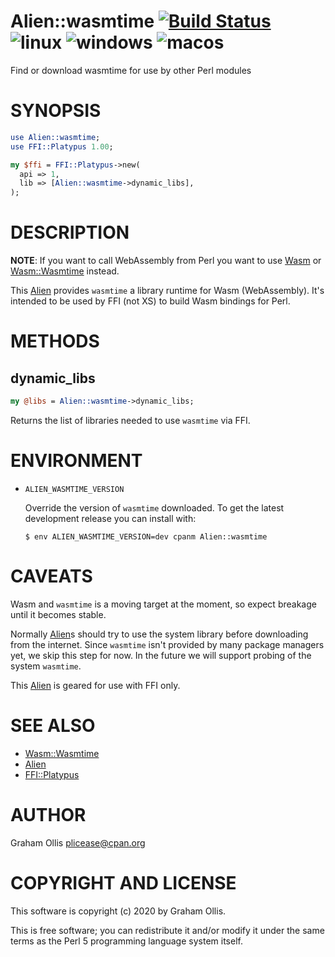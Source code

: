 # Alien::wasmtime [![Build Status](https://api.travis-ci.com/perlwasm/Alien-wasmtime.svg?branch=main)](https://travis-ci.com/github/perlwasm/Alien-wasmtime) ![linux](https://github.com/perlwasm/Alien-wasmtime/workflows/linux/badge.svg) ![windows](https://github.com/perlwasm/Alien-wasmtime/workflows/windows/badge.svg) ![macos](https://github.com/perlwasm/Alien-wasmtime/workflows/macos/badge.svg)

Find or download wasmtime for use by other Perl modules

# SYNOPSIS

```perl
use Alien::wasmtime;
use FFI::Platypus 1.00;

my $ffi = FFI::Platypus->new(
  api => 1,
  lib => [Alien::wasmtime->dynamic_libs],
);
```

# DESCRIPTION

**NOTE**: If you want to call WebAssembly from Perl you want to use
[Wasm](https://metacpan.org/pod/Wasm) or [Wasm::Wasmtime](https://metacpan.org/pod/Wasm::Wasmtime) instead.

This [Alien](https://metacpan.org/pod/Alien) provides `wasmtime` a library runtime for Wasm
(WebAssembly).  It's intended to be used by FFI (not XS) to build
Wasm bindings for Perl.

# METHODS

## dynamic\_libs

```perl
my @libs = Alien::wasmtime->dynamic_libs;
```

Returns the list of libraries needed to use `wasmtime` via FFI.

# ENVIRONMENT

- `ALIEN_WASMTIME_VERSION`

    Override the version of `wasmtime` downloaded.  To get the latest development
    release you can install with:

    ```
    $ env ALIEN_WASMTIME_VERSION=dev cpanm Alien::wasmtime
    ```

# CAVEATS

Wasm and `wasmtime` is a moving target at the moment, so expect breakage
until it becomes stable.

Normally [Alien](https://metacpan.org/pod/Alien)s should try to use the system library before downloading
from the internet.  Since `wasmtime` isn't provided by many package managers
yet, we skip this step for now.  In the future we will support probing of
the system `wasmtime`.

This [Alien](https://metacpan.org/pod/Alien) is geared for use with FFI only.

# SEE ALSO

- [Wasm::Wasmtime](https://metacpan.org/pod/Wasm::Wasmtime)
- [Alien](https://metacpan.org/pod/Alien)
- [FFI::Platypus](https://metacpan.org/pod/FFI::Platypus)

# AUTHOR

Graham Ollis <plicease@cpan.org>

# COPYRIGHT AND LICENSE

This software is copyright (c) 2020 by Graham Ollis.

This is free software; you can redistribute it and/or modify it under
the same terms as the Perl 5 programming language system itself.
